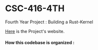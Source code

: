 # CSC-416-4TH
Fourth Year Project : Building a Rust-Kernel

[Here](https://kiarie404.github.io/CSC-416-4TH/main_site/index.html) is the Project's website.

#### How this codebase is organized :

